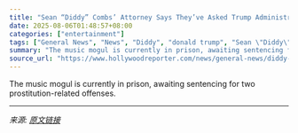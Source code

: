 ```yaml
---
title: "Sean “Diddy” Combs’ Attorney Says They’ve Asked Trump Administration About Pardon"
date: 2025-08-06T01:48:57+08:00
categories: ["entertainment"]
tags: ["General News", "News", "Diddy", "donald trump", "Sean \"Diddy\" Combs"]
summary: "The music mogul is currently in prison, awaiting sentencing for two prostitution-related offenses."
source_url: "https://www.hollywoodreporter.com/news/general-news/diddy-attorney-asked-trump-administration-pardon-1236338280/"
---
```


The music mogul is currently in prison, awaiting sentencing for two prostitution-related offenses.

---

*来源: [原文链接](https://www.hollywoodreporter.com/news/general-news/diddy-attorney-asked-trump-administration-pardon-1236338280/)*
